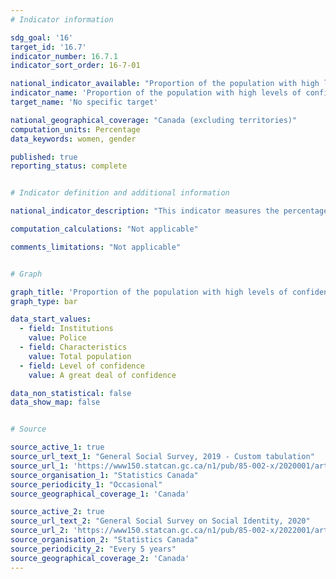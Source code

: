 ```yaml
---
# Indicator information

sdg_goal: '16'
target_id: '16.7'
indicator_number: 16.7.1
indicator_sort_order: 16-7-01

national_indicator_available: "Proportion of the population with high levels of confidence in selected institutions"
indicator_name: 'Proportion of the population with high levels of confidence in selected institutions'
target_name: 'No specific target'

national_geographical_coverage: "Canada (excluding territories)"
computation_units: Percentage
data_keywords: women, gender

published: true
reporting_status: complete


# Indicator definition and additional information

national_indicator_description: "This indicator measures the percentage of the population with high levels of confidence in selected institutions."

computation_calculations: "Not applicable"

comments_limitations: "Not applicable"


# Graph

graph_title: 'Proportion of the population with high levels of confidence in selected institutions'
graph_type: bar

data_start_values:
  - field: Institutions
    value: Police
  - field: Characteristics
    value: Total population
  - field: Level of confidence
    value: A great deal of confidence

data_non_statistical: false
data_show_map: false


# Source

source_active_1: true
source_url_text_1: "General Social Survey, 2019 - Custom tabulation"
source_url_1: 'https://www150.statcan.gc.ca/n1/pub/85-002-x/2020001/article/00014/tbl/tbl01-eng.htm'
source_organisation_1: "Statistics Canada"
source_periodicity_1: "Occasional"
source_geographical_coverage_1: 'Canada'

source_active_2: true
source_url_text_2: "General Social Survey on Social Identity, 2020"
source_url_2: 'https://www150.statcan.gc.ca/n1/pub/85-002-x/2022001/article/00003/tbl/tbl01-eng.htm'
source_organisation_2: "Statistics Canada"
source_periodicity_2: "Every 5 years"
source_geographical_coverage_2: 'Canada'
---
```


